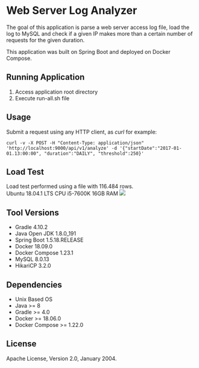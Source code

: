 # Web Server Log Analyzer
The goal of this application is parse a web server access log file, load the log to MySQL and check if a given IP makes more than a certain number of requests for the given duration.

This application was built on Spring Boot and deployed on Docker Compose.


## Running Application
1. Access application root directory
2. Execute run-all.sh file


## Usage

Submit a request using any HTTP client, as *curl* for example:
~~~
curl -v -X POST -H "Content-Type: application/json" 'http://localhost:9000/api/v1/analyze' -d '{"startDate":"2017-01-01.13:00:00", "duration":"DAILY", "threshold":250}'
~~~


## Load Test
Load test performed using a file with 116.484 rows. <br>
Ubuntu 18.04.1 LTS
CPU i5-7600K 16GB RAM
![](https://i.ibb.co/WWCDzYT/load-test.png)


## Tool Versions
- Gradle 4.10.2
- Java Open JDK 1.8.0_191
- Spring Boot 1.5.18.RELEASE
- Docker 18.09.0
- Docker Compose 1.23.1
- MySQL 8.0.13
- HikariCP 3.2.0


## Dependencies
- Unix Based OS
- Java >= 8
- Gradle >= 4.0
- Docker >= 18.06.0
- Docker Compose >= 1.22.0


## License
Apache License, Version 2.0, January 2004.



